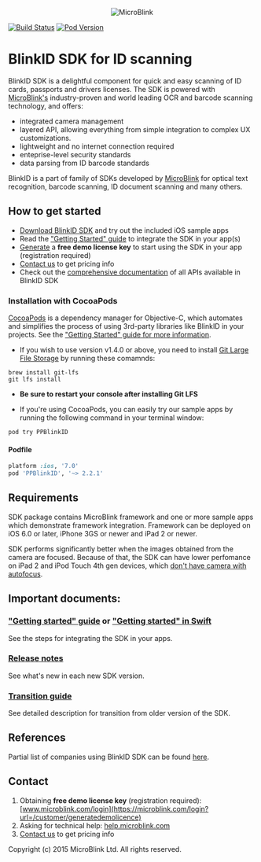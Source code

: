 <p align="center" >
  <img src="https://raw.githubusercontent.com/wiki/blinkid/blinkid-ios/Images/logo-microblink.png" alt="MicroBlink" title="MicroBlink">
</p>

[![Build Status](https://travis-ci.org/BlinkID/blinkid-ios.png)](https://travis-ci.org/BlinkID/blinkid-ios.png)
[![Pod Version](http://img.shields.io/cocoapods/v/PPBlinkID.svg?style=flat)](http://cocoadocs.org/docsets/PPBlinkID/)

# BlinkID SDK for ID scanning

BlinkID SDK is a delightful component for quick and easy scanning of ID cards, passports and drivers licenses. The SDK is powered with [MicroBlink's](http://www.microblink.com) industry-proven and world leading OCR and barcode scanning technology, and offers:

- integrated camera management
- layered API, allowing everything from simple integration to complex UX customizations.
- lightweight and no internet connection required
- enteprise-level security standards
- data parsing from ID barcode standards

BlinkID is a part of family of SDKs developed by [MicroBlink](http://www.microblink.com) for optical text recognition, barcode scanning, ID document scanning and many others. 

## How to get started

- [Download BlinkID SDK](https://github.com/BlinkID/blinkid-ios/archive/master.zip) and try out the included iOS sample apps
- Read the ["Getting Started" guide](https://github.com/BlinkID/blinkid-ios/wiki/Getting-started) to integrate the SDK in your app(s)
- [Generate](https://microblink.com/login?url=/customer/generatedemolicence) a **free demo license key** to start using the SDK in your app (registration required)
- [Contact us](http://www.microblink.com) to get pricing info
- Check out the [comprehensive documentation](http://cocoadocs.org/docsets/PPBlinkID/) of all APIs available in BlinkID SDK

### Installation with CocoaPods

[CocoaPods](http://cocoapods.org) is a dependency manager for Objective-C, which automates and simplifies the process of using 3rd-party libraries like BlinkID in your projects. See the ["Getting Started" guide for more information](https://github.com/BlinkID/blinkid-ios/wiki/Getting-started).

- If you wish to use version v1.4.0 or above, you need to install [Git Large File Storage](https://git-lfs.github.com) by running these comamnds:
```shell
brew install git-lfs
git lfs install
```

- **Be sure to restart your console after installing Git LFS**

- If you're using CocoaPods, you can easily try our sample apps by running the following command in your terminal window:

```shell
pod try PPBlinkID
```

#### Podfile

```ruby
platform :ios, '7.0'
pod 'PPBlinkID', '~> 2.2.1'
```

## Requirements

SDK package contains MicroBlink framework and one or more sample apps which demonstrate framework integration. Framework can be deployed on iOS 6.0 or later, iPhone 3GS or newer and iPad 2 or newer. 

SDK performs significantly better when the images obtained from the camera are focused. Because of that, the SDK can have lower perfomance on iPad 2 and iPod Touch 4th gen devices, which [don't have camera with autofocus](http://www.adweek.com/socialtimes/ipad-2-rear-camera-has-tap-for-auto-exposure-not-auto-focus/12536).

## Important documents:

### ["Getting started" guide](https://github.com/BlinkID/blinkid-ios/wiki/Getting-started) or ["Getting started" in Swift](https://github.com/BlinkID/blinkid-ios/wiki/Getting-started-in-Swift)

See the steps for integrating the SDK in your apps. 

### [Release notes](https://github.com/BlinkID/blinkid-ios/blob/master/Release%20notes.md)

See what's new in each new SDK version.

### [Transition guide](https://github.com/BlinkID/blinkid-ios/blob/master/Transition%20guide.md)

See detailed description for transition from older version of the SDK.

## References

Partial list of companies using BlinkID SDK can be found [here](https://microblink.com/#references).

## Contact

1. Obtaining **free demo license key** (registration required):
[www.microblink.com/login](https://microblink.com/login?url=/customer/generatedemolicence)
2. Asking for technical help: [help.microblink.com](http://help.microblink.com)
3. [Contact us](http://www.microblink.com) to get pricing info

Copyright (c) 2015 MicroBlink Ltd. All rights reserved.